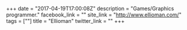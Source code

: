 +++
date = "2017-04-19T17:00:08Z"
description = "Games/Graphics programmer."
facebook_link = ""
site_link = "http://www.ellioman.com/"
tags = [""]
title = "Ellioman"
twitter_link = ""
+++
